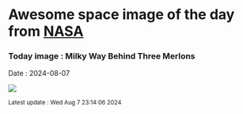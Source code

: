
# Awesome space image of the day from [NASA](https://api.nasa.gov/)

### Today image : Milky Way Behind Three Merlons
Date : 2024-08-07

![](https://apod.nasa.gov/apod/image/2408/DolomitesSky_Lioce_960.jpg)

<small>Latest update : Wed Aug  7 23:14:06 2024</small>
        